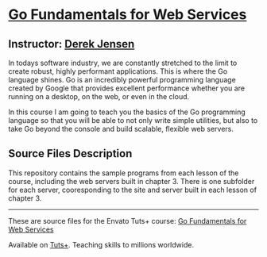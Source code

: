 # [Go Fundamentals for Web Services][published url]
## Instructor: [Derek Jensen][instructor url]


In todays software industry, we are constantly stretched to the limit to create robust, highly performant applications. This is where the Go language shines. Go is an incredibly powerful programming language created by Google that provides excellent performance whether you are running on a desktop, on the web, or even in the cloud. 

In this course I am going to teach you the basics of the Go programming language so that you will be able to not only write simple utilities, but also to take Go beyond the console and build scalable, flexible web servers.


## Source Files Description

This repository contains the sample programs from each lesson of the course, including the web servers built in chapter 3. There is one subfolder for each server, cooresponding to the site and server built in each lesson of chapter 3.

------

These are source files for the Envato Tuts+ course: [Go Fundamentals for Web Services][published url]

Available on [Tuts+](https://tutsplus.com). Teaching skills to millions worldwide.

[published url]: https://code.tutsplus.com/courses/go-fundamentals-for-web-services
[instructor url]: https://tutsplus.com/authors/derek-jensen
